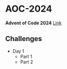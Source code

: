 # AOC-2024
**Advent of Code 2024**
[Link](https://adventofcode.com/)

## Challenges

- Day 1
    - Part 1
    - Part 2
